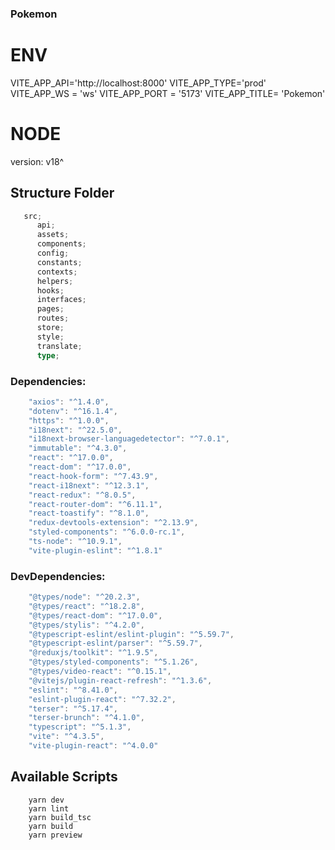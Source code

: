 ### Pokemon
# ENV
VITE_APP_API='http://localhost:8000'
VITE_APP_TYPE='prod'
VITE_APP_WS = 'ws'
VITE_APP_PORT = '5173'
VITE_APP_TITLE= 'Pokemon'

# NODE
version: v18^

## Structure Folder

```typescript
   src;
      api;
      assets;
      components;
      config;
      constants;
      contexts;
      helpers;
      hooks;
      interfaces;
      pages;
      routes;
      store;
      style;
      translate;
      type;
```

### Dependencies:

```javascript
    "axios": "^1.4.0",
    "dotenv": "^16.1.4",
    "https": "^1.0.0",
    "i18next": "^22.5.0",
    "i18next-browser-languagedetector": "^7.0.1",
    "immutable": "^4.3.0",
    "react": "^17.0.0",
    "react-dom": "^17.0.0",
    "react-hook-form": "^7.43.9",
    "react-i18next": "^12.3.1",
    "react-redux": "^8.0.5",
    "react-router-dom": "^6.11.1",
    "react-toastify": "^8.1.0",
    "redux-devtools-extension": "^2.13.9",
    "styled-components": "^6.0.0-rc.1",
    "ts-node": "^10.9.1",
    "vite-plugin-eslint": "^1.8.1"
```

### DevDependencies:

```javascript
    "@types/node": "^20.2.3",
    "@types/react": "^18.2.8",
    "@types/react-dom": "^17.0.0",
    "@types/stylis": "^4.2.0",
    "@typescript-eslint/eslint-plugin": "^5.59.7",
    "@typescript-eslint/parser": "^5.59.7",
    "@reduxjs/toolkit": "^1.9.5",
    "@types/styled-components": "^5.1.26",
    "@types/video-react": "^0.15.1",
    "@vitejs/plugin-react-refresh": "^1.3.6",
    "eslint": "^8.41.0",
    "eslint-plugin-react": "^7.32.2",
    "terser": "^5.17.4",
    "terser-brunch": "^4.1.0",
    "typescript": "^5.1.3",
    "vite": "^4.3.5",
    "vite-plugin-react": "^4.0.0"
```

## Available Scripts

```javscript
    yarn dev
    yarn lint
    yarn build_tsc
    yarn build
    yarn preview
```
